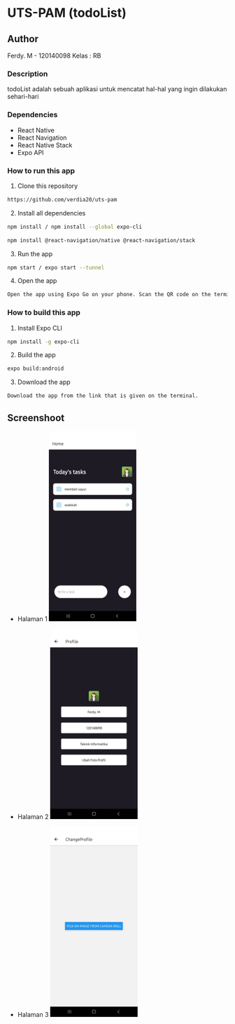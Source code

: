 # UTS-PAM (todoList)

## Author

Ferdy. M - 120140098
Kelas : RB

### Description

todoList adalah sebuah aplikasi untuk mencatat hal-hal yang ingin dilakukan sehari-hari

### Dependencies

- React Native
- React Navigation
- React Native Stack
- Expo API

### How to run this app

1. Clone this repository

```bash
https://github.com/verdia20/uts-pam
```

2. Install all dependencies

```bash
npm install / npm install --global expo-cli
```

```bash
npm install @react-navigation/native @react-navigation/stack
```

3. Run the app

```bash
npm start / expo start --tunnel
```

4. Open the app

```bash
Open the app using Expo Go on your phone. Scan the QR code on the terminal or in the browser.
```

### How to build this app

1. Install Expo CLI

```bash
npm install -g expo-cli
```

2. Build the app

```bash
expo build:android
```

3. Download the app

```bash
Download the app from the link that is given on the terminal.
```

## Screenshoot

- Halaman 1
  <img src="./assets/halaman1.jpeg" width=200>

- Halaman 2
  <img src="./assets/halaman2.jpeg" width=200>

- Halaman 3
  <img src="./assets/halaman3.jpeg" width=200>
